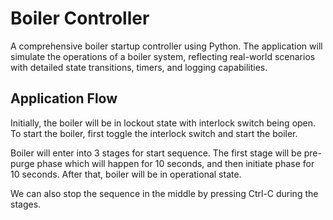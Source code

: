 # Boiler Controller

A comprehensive boiler startup controller using Python. The application will simulate the operations of a boiler system, reflecting real-world scenarios with detailed state transitions, timers, and logging capabilities.

## Application Flow

Initially, the boiler will be in lockout state with interlock switch being open. To start the boiler, first toggle the interlock switch and start the boiler.

Boiler will enter into 3 stages for start sequence. The first stage will be pre-purge phase which will happen for 10 seconds, and then initiate phase for 10 seconds. After that, boiler will be in operational state.

We can also stop the sequence in the middle by pressing Ctrl-C during the stages.
